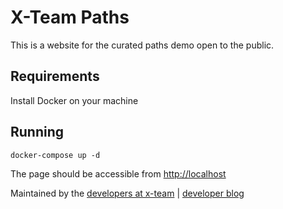 # X-Team Paths

This is a website for the curated paths demo open to the public.

## Requirements

Install Docker on your machine

## Running

```
docker-compose up -d
```

The page should be accessible from [http://localhost](http://localhost)

Maintained by the [developers at x-team](https://www.x-team.com) | [developer blog](https://www.x-team.com/blog/)

